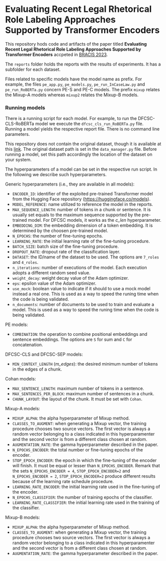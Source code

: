 # Evaluating Recent Legal Rhetorical Role Labeling Approaches Supported by Transformer Encoders

This repository hods code and artifacts of the paper titled **Evaluating Recent Legal Rhetorical Role Labeling Approaches Supported by Transformer Encoders** accpeted in [BRACIS 2023](https://www.bracis.dcc.ufmg.br/).

The `reports` folder holds the reports with the results of experiments. It has a subfolder for each dataset.

Files related to specific models have the model name as prefix. For example, the files `pe_app.py`, `pe_models.py`, `pe_run_InCaseLaw.py` and `pe_run_RoBERTa.py` concern PE-S and PE-C models. The prefix `mixup` relates the Mixup-A models whereas `mixup2` relates the Mixup-B models.

### Running models

There is a running script for each model. For example, to run the DFCSC-CLS-RoBERTa model we execute the `dfcsc_cls_run_RoBERTa.py` file. Running a model yields the respective report file. There is no command line parameters.

This repository does not contain the original dataset, though it is available at this [link](https://github.com/Exploration-Lab/Rhetorical-Roles). The original dataset path is set in the `data_manager.py` file. Before running a model, set this path accordingly the location of the dataset on your system.

The hyperparameters of a model can be set in the respective run script. In the following we describe such hyperparameters.

Generic hyperparameters (i.e., they are available in all models):
- `ENCODER_ID`: identifier of the exploited pre-trained Transformer model from the Hugging Face repository (https://huggingface.co/models).
- `MODEL_REFERENCE`: name utilized to reference the model in the reports.
- `MAX_SEQUENCE_LENGTH`: number of tokens in a chunk or sentence. It is usually set equals to the maximum sequence supported by the pre-trained model. For DFCSC models, it works as the *c_len* hyperparameter.
- `EMBEDDING_DIM`: the embedding dimension of a token embedding. It is determined by the choosen pre-trained model.
- `N_EPOCHS`: the number of fine-tuning epochs.
- `LEARNING_RATE`: the initial learning rate of the fine-tuning procedure.
- `BATCH_SIZE`: batch size of the fine-tuning procedure.
- `DROPOUT_RATE`: dropout rate of the classification layer.
- `DATASET`: the ID/name of the dataset to be used. The options are `7_roles` and `4_roles`.
- `n_iterations`: number of executions of the model. Each execution adopts a different random seed value.
- `weight_decay`: weight decay value of the Adam optimizer.
- `eps`: epsilon value of the Adam optimizer.
- `use_mock`: boolean value to indicate if it should to use a mock model instead a real one. This is used as a way to speed the runing time when the code is being validated.
- `n_documents`: number of documents to be used to train and evaluate a model. This is used as a way to speed the runing time when the code is being validated.

PE models:
- `COMBINATION`: the operation to combine positional embeddings and sentence embeddings. The options are `S` for sum and `C` for concatenation.

DFCSC-CLS and DFCSC-SEP models:
- `MIN_CONTEXT_LENGTH` (*m_edges*): the desired minimum number of tokens in the edges of a chunk.

Cohan models:
- `MAX_SENTENCE_LENGTH`: maximum number of tokens in a sentence.
- `MAX_SENTENCES_PER_BLOCK`: maximum number of sentences in a chunk.
- `CHUNK_LAYOUT`: the layout of the chunk. It must be set with `Cohan`.

Mixup-A models:
- `MIXUP_ALPHA`: the alpha hyperparameter of Mixup method.
- `CLASSES_TO_AUGMENT`: when generating a Mixup vector, the training procedure chooses two source vectors. The first vector is always a random vector belonging to a class indicated in this hyperparamenter and the second vector is from a different class chosen at random.
- `AUGMENTATION_RATE`: the gamma hyperparameter described in the paper.
- `N_EPOCHS_ENCODER`: the total number or fine-tuning epochs of the encoder.
- `STOP_EPOCH_ENCODER`: the epoch in which the fine-tuning of the encoder will finish. It must be equal or lesser than `N_EPOCHS_ENCODER`. Remark that the sets `N_EPOCHS_ENCODER = 4`, `STOP_EPOCH_ENCODER=2` and `N_EPOCHS_ENCODER = 2`, `STOP_EPOCH_ENCODER=2` produce different results because of the learning rate schedule procedure.
- `LEARNING_RATE_ENCODER`: the initial learning rate used in the fine-tuning of the encoder.
- `N_EPOCHS_CLASSIFIER`: the number of training epochs of the classifier.
- `LEARNING_RATE_CLASSIFIER`: the initial learning rate used in the training of the classifier.

Mixup-B models:
- `MIXUP_ALPHA`: the alpha hyperparameter of Mixup method.
- `CLASSES_TO_AUGMENT`: when generating a Mixup vector, the training procedure chooses two source vectors. The first vector is always a random vector belonging to a class indicated in this hyperparamenter and the second vector is from a different class chosen at random.
- `AUGMENTATION_RATE`: the gamma hyperparameter described in the paper.

